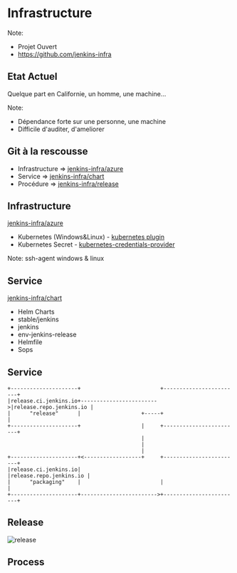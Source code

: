 # Infrastructure

Note:
  * Projet Ouvert 
  * https://github.com/jenkins-infra


## Etat Actuel

Quelque part en Californie, un homme, une machine...

Note:
* Dépendance forte sur une personne, une machine
* Difficile d'auditer, d'ameliorer


## Git à la rescousse

* Infrastructure => [jenkins-infra/azure](https://github.com/jenkins-infra/azure)
* Service        => [jenkins-infra/chart](https://github.com/jenkins-infra/charts)
* Procédure      => [jenkins-infra/release](https://github.com/jenkins-infra/release)


<!-- .slide: data-background="./images/tools.png" -->


## Infrastructure
[jenkins-infra/azure](https://github.com/jenkins-infra/azure)

* Kubernetes (Windows&Linux) - [kubernetes plugin](https://plugins.jenkins.io/kubernetes)
* Kubernetes Secret          - [kubernetes-credentials-provider](https://plugins.jenkins.io/kubernetes-credentials-provider)

Note: 
  ssh-agent
  windows & linux


## Service
[jenkins-infra/chart](https://github.com/jenkins-infra/charts)

* Helm Charts
 * stable/jenkins
 * jenkins
 * env-jenkins-release
* Helmfile
* Sops


## Service

```
+---------------------+                         +------------------------+
|release.ci.jenkins.io+------------------------>|release.repo.jenkins.io |
|      "release"      |                   +-----+                        |
+---------------------+                   |     +------------------------+
                                          |
                                          |
                                          |
+---------------------+<------------------+     +------------------------+
|release.ci.jenkins.io|                         |release.repo.jenkins.io |
|      "packaging"    |                         |                        |
+---------------------+------------------------>+------------------------+

```


## Release

![release](./images/release.png)


## Process


<!-- .slide: data-background="./images/contribute_to.png" -->
